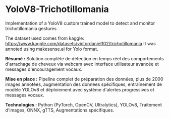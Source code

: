 # YoloV8-Trichotillomania
Implementation of a YoloV8 custom trained model to detect and monitor trichotillomania gestures

The dataset used comes from kaggle: https://www.kaggle.com/datasets/victordaniel102/trichotillomania
It was annoted using makesense.ai for Yolo format.

**Résumé :** Solution complète de détection en temps réel des comportements d'arrachage de cheveux via webcam avec interface utilisateur avancée et messages d'encouragement vocaux.

**Mise en place :** Pipeline complet de préparation des données, plus de 2000 images annotées, augmentation des données spécifiques, entraînement de modèle YOLOv8 et déploiement avec système d'alertes progressives et messages vocaux.

**Technologies :** Python (PyTorch, OpenCV, Ultralytics), YOLOv8, Traitement d'images, ONNX, gTTS, Augmentations spécifiques.
